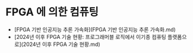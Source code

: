 # FPGA 에 의한 컴퓨팅

- [FPGA 기반 인공지능 추론 가속화](FPGA 기반 인공지능 추론 가속화.md)
- [2024년 이후 FPGA 기술 현황: 프로그래머블 로직에서 이기종 컴퓨팅 플랫폼으로](2024년 이후 FPGA 기술 현황.md)
